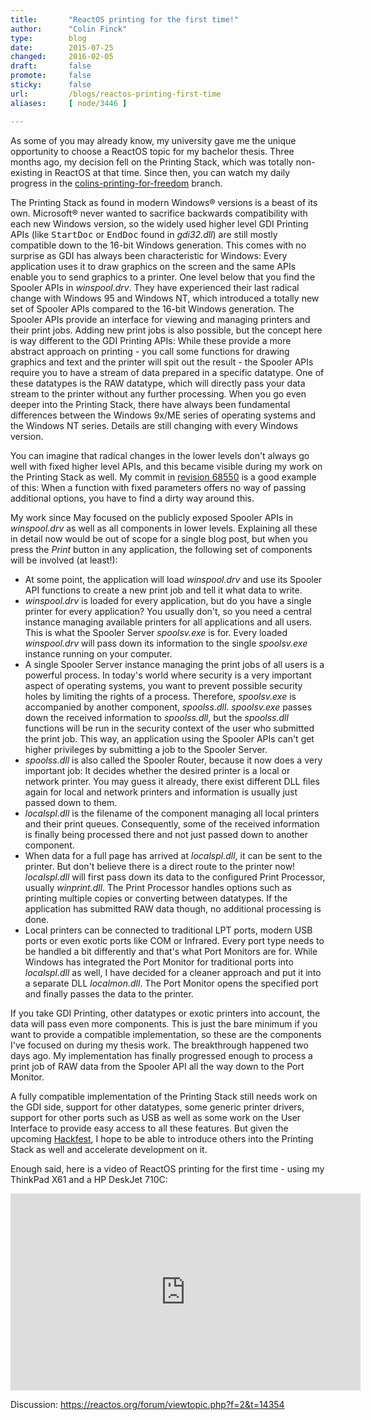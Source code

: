 ```yaml
---
title:       "ReactOS printing for the first time!"
author:      "Colin Finck"
type:        blog
date:        2015-07-25
changed:     2016-02-05
draft:       false
promote:     false
sticky:      false
url:         /blogs/reactos-printing-first-time
aliases:     [ node/3446 ]

---
```


<p>As some of you may already know, my university gave me the unique opportunity to choose a ReactOS topic for my bachelor thesis. Three months ago, my decision fell on the Printing Stack, which was totally non-existing in ReactOS at that time. Since then, you can watch my daily progress in the <a href="http://code.reactos.org/changelog/~br=colins-printing-for-freedom/reactos">colins-printing-for-freedom</a> branch.</p>

<p>The Printing Stack as found in modern Windows&reg; versions is a beast of its own. Microsoft&reg; never wanted to sacrifice backwards compatibility with each new Windows version, so the widely used higher level GDI Printing APIs (like <tt>StartDoc</tt> or <tt>EndDoc</tt> found in <i>gdi32.dll</i>) are still mostly compatible down to the 16-bit Windows generation. This comes with no surprise as GDI has always been characteristic for Windows: Every application uses it to draw graphics on the screen and the same APIs enable you to send graphics to a printer.
One level below that you find the Spooler APIs in <i>winspool.drv</i>. They have experienced their last radical change with Windows 95 and Windows NT, which introduced a totally new set of Spooler APIs compared to the 16-bit Windows generation. The Spooler APIs provide an interface for viewing and managing printers and their print jobs. Adding new print jobs is also possible, but the concept here is way different to the GDI Printing APIs: While these provide a more abstract approach on printing - you call some functions for drawing graphics and text and the printer will spit out the result - the Spooler APIs require you to have a stream of data prepared in a specific datatype. One of these datatypes is the RAW datatype, which will directly pass your data stream to the printer without any further processing.
When you go even deeper into the Printing Stack, there have always been fundamental differences between the Windows 9x/ME series of operating systems and the Windows NT series. Details are still changing with every Windows version.</p>

<p>You can imagine that radical changes in the lower levels don't always go well with fixed higher level APIs, and this became visible during my work on the Printing Stack as well. My commit in <a href="https://svn.reactos.org/svn/reactos?view=revision&revision=68550">revision 68550</a> is a good example of this: When a function with fixed parameters offers no way of passing additional options, you have to find a dirty way around this.</p>

<p>My work since May focused on the publicly exposed Spooler APIs in <i>winspool.drv</i> as well as all components in lower levels. Explaining all these in detail now would be out of scope for a single blog post, but when you press the <i>Print</i> button in any application, the following set of components will be involved (at least!):

<ul>
  <li>At some point, the application will load <i>winspool.drv</i> and use its Spooler API functions to create a new print job and tell it what data to write.</li>
  <li><i>winspool.drv</i> is loaded for every application, but do you have a single printer for every application? You usually don't, so you need a central instance managing available printers for all applications and all users. This is what the Spooler Server <i>spoolsv.exe</i> is for. Every loaded <i>winspool.drv</i> will pass down its information to the single <i>spoolsv.exe</i> instance running on your computer.</li>
  <li>A single Spooler Server instance managing the print jobs of all users is a powerful process. In today's world where security is a very important aspect of operating systems, you want to prevent possible security holes by limiting the rights of a process. Therefore, <i>spoolsv.exe</i> is accompanied by another component, <i>spoolss.dll</i>. <i>spoolsv.exe</i> passes down the received information to <i>spoolss.dll</i>, but the <i>spoolss.dll</i> functions will be run in the security context of the user who submitted the print job. This way, an application using the Spooler APIs can't get higher privileges by submitting a job to the Spooler Server.</li>
  <li><i>spoolss.dll</i> is also called the Spooler Router, because it now does a very important job: It decides whether the desired printer is a local or network printer. You may guess it already, there exist different DLL files again for local and network printers and information is usually just passed down to them.</li>
  <li><i>localspl.dll</i> is the filename of the component managing all local printers and their print queues. Consequently, some of the received information is finally being processed there and not just passed down to another component.</li>
  <li>When data for a full page has arrived at <i>localspl.dll</i>, it can be sent to the printer. But don't believe there is a direct route to the printer now! <i>localspl.dll</i> will first pass down its data to the configured Print Processor, usually <i>winprint.dll</i>. The Print Processor handles options such as printing multiple copies or converting between datatypes. If the application has submitted RAW data though, no additional processing is done.</li>
  <li>Local printers can be connected to traditional LPT ports, modern USB ports or even exotic ports like COM or Infrared. Every port type needs to be handled a bit differently and that's what Port Monitors are for. While Windows has integrated the Port Monitor for traditional ports into <i>localspl.dll</i> as well, I have decided for a cleaner approach and put it into a separate DLL <i>localmon.dll</i>. The Port Monitor opens the specified port and finally passes the data to the printer.</li>
</ul> 

<p>If you take GDI Printing, other datatypes or exotic printers into account, the data will pass even more components. This is just the bare minimum if you want to provide a compatible implementation, so these are the components I've focused on during my thesis work.
The breakthrough happened two days ago. My implementation has finally progressed enough to process a print job of RAW data from the Spooler API all the way down to the Port Monitor.</p>

<p>A fully compatible implementation of the Printing Stack still needs work on the GDI side, support for other datatypes, some generic printer drivers, support for other ports such as USB as well as some work on the User Interface to provide easy access to all these features. But given the upcoming <a href="https://reactos.org/wiki/ReactOS_Hackfest_2015">Hackfest</a>, I hope to be able to introduce others into the Printing Stack as well and accelerate development on it.</p>

<p>Enough said, here is a video of ReactOS printing for the first time - using my ThinkPad X61 and a HP DeskJet 710C:</p>

<iframe width="560" height="315" src="https://www.youtube.com/embed/cNzePucTOLY" frameborder="0" allowfullscreen></iframe>

Discussion: https://reactos.org/forum/viewtopic.php?f=2&t=14354

